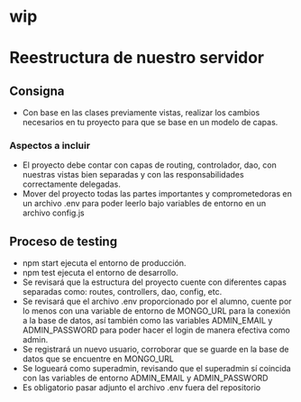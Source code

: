 # wip
# Reestructura de nuestro servidor
## Consigna
- Con base en las clases previamente vistas, realizar los cambios necesarios en tu proyecto para que se base en un modelo de capas.
### Aspectos a incluir
- El proyecto debe contar con capas de routing, controlador, dao, con nuestras vistas bien separadas y con las responsabilidades correctamente delegadas.
- Mover del proyecto todas las partes importantes y comprometedoras en un archivo .env para poder leerlo bajo variables de entorno en un archivo config.js
## Proceso de testing
- npm start ejecuta el entorno de producción.
- npm test ejecuta el entorno de desarrollo.
- Se revisará que la estructura del proyecto cuente con diferentes capas separadas como: routes, controllers, dao, config, etc.
- Se revisará que el archivo .env proporcionado por el alumno, cuente por lo menos con una variable de entorno de MONGO_URL para la conexión a la base de datos, así también como las variables ADMIN_EMAIL y ADMIN_PASSWORD para poder hacer el login de manera efectiva como admin.
- Se registrará un nuevo usuario, corroborar que se guarde en la base de datos que se encuentre en MONGO_URL
- Se logueará como superadmin, revisando que el superadmin sí coincida con las variables de entorno ADMIN_EMAIL y ADMIN_PASSWORD
- Es obligatorio pasar adjunto el archivo .env fuera del repositorio
